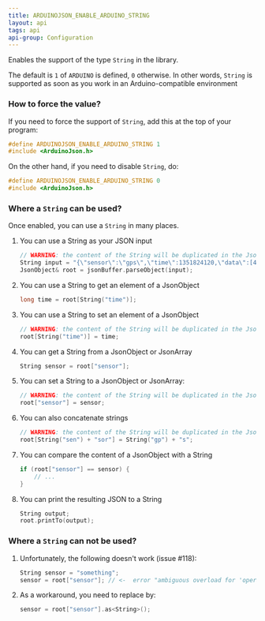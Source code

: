 ```yaml
---
title: ARDUINOJSON_ENABLE_ARDUINO_STRING
layout: api
tags: api
api-group: Configuration
---
```


Enables the support of the type `String` in the library.

The default is `1` of `ARDUINO` is defined, `0` otherwise.
In other words, `String` is supported as soon as you work in an Arduino-compatible environment

### How to force the value?

If you need to force the support of `String`, add this at the top of your program:

```c++
#define ARDUINOJSON_ENABLE_ARDUINO_STRING 1
#include <ArduinoJson.h>
```

On the other hand, if you need to disable `String`, do:

```c++
#define ARDUINOJSON_ENABLE_ARDUINO_STRING 0
#include <ArduinoJson.h>
```

### Where a `String` can be used?

Once enabled, you can use a `String` in many places.


1. You can use a String as your JSON input

    ```c++
    // WARNING: the content of the String will be duplicated in the JsonBuffer.
    String input = "{\"sensor\":\"gps\",\"time\":1351824120,\"data\":[48.756080,2.302038]}";
    JsonObject& root = jsonBuffer.parseObject(input);
    ```

2. You can use a String to get an element of a JsonObject

    ```c++
    long time = root[String("time")];
    ```

3. You can use a String to set an element of a JsonObject

    ```c++
    // WARNING: the content of the String will be duplicated in the JsonBuffer.
    root[String("time")] = time;
    ```

4. You can get a String from a JsonObject or JsonArray

    ```c++
    String sensor = root["sensor"];
    ```

5. You can set a String to a JsonObject or JsonArray:

    ```c++
    // WARNING: the content of the String will be duplicated in the JsonBuffer.
    root["sensor"] = sensor;
    ```

6. You can also concatenate strings

    ```c++
    // WARNING: the content of the String will be duplicated in the JsonBuffer.
    root[String("sen") + "sor"] = String("gp") + "s";
    ```

7. You can compare the content of a JsonObject with a String

    ```c++
    if (root["sensor"] == sensor) {
        // ...
    }
    ```

8. You can print the resulting JSON to a String

    ```c++
    String output;
    root.printTo(output);
    ```

### Where a `String` can **not** be used?

1. Unfortunately, the following doesn't work (issue #118):

    ```c++
    String sensor = "something";
    sensor = root["sensor"]; // <-  error "ambiguous overload for 'operator='"
    ```

2. As a workaround, you need to replace by:

    ```c++
    sensor = root["sensor"].as<String>();
    ```
